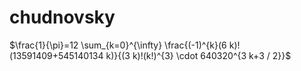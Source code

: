 # chudnovsky

$\frac{1}{\pi}=12 \sum_{k=0}^{\infty} \frac{(-1)^{k}(6 k)!(13591409+545140134 k)}{(3 k)!(k!)^{3} \cdot 640320^{3 k+3 / 2}}$